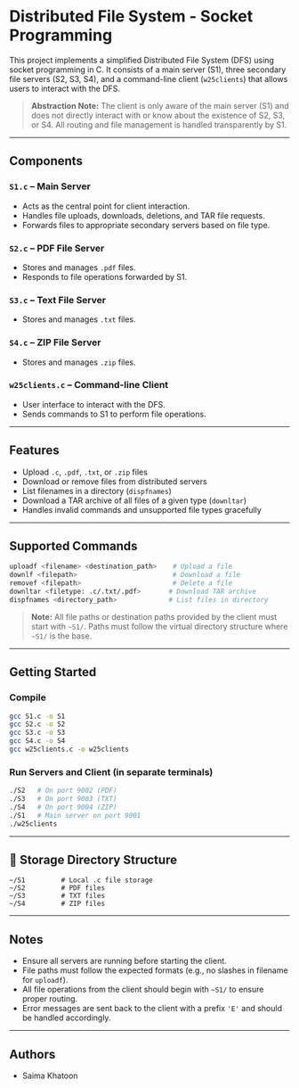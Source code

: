 # Distributed File System - Socket Programming

This project implements a simplified Distributed File System (DFS) using socket programming in C. It consists of a main server (S1), three secondary file servers (S2, S3, S4), and a command-line client (`w25clients`) that allows users to interact with the DFS.

> **Abstraction Note:** The client is only aware of the main server (S1) and does not directly interact with or know about the existence of S2, S3, or S4. All routing and file management is handled transparently by S1.
---

## Components

### `S1.c` – Main Server
- Acts as the central point for client interaction.
- Handles file uploads, downloads, deletions, and TAR file requests.
- Forwards files to appropriate secondary servers based on file type.

### `S2.c` – PDF File Server
- Stores and manages `.pdf` files.
- Responds to file operations forwarded by S1.

### `S3.c` – Text File Server
- Stores and manages `.txt` files.

### `S4.c` – ZIP File Server
- Stores and manages `.zip` files.

### `w25clients.c` – Command-line Client
- User interface to interact with the DFS.
- Sends commands to S1 to perform file operations.

---

## Features

- Upload `.c`, `.pdf`, `.txt`, or `.zip` files
- Download or remove files from distributed servers
- List filenames in a directory (`dispfnames`)
- Download a TAR archive of all files of a given type (`downltar`)
- Handles invalid commands and unsupported file types gracefully

---

## Supported Commands

```bash
uploadf <filename> <destination_path>    # Upload a file
downlf <filepath>                        # Download a file
removef <filepath>                       # Delete a file
downltar <filetype: .c/.txt/.pdf>       # Download TAR archive
dispfnames <directory_path>             # List files in directory
```

> **Note:** All file paths or destination paths provided by the client must start with `~S1/`. Paths must follow the virtual directory structure where `~S1/` is the base.

---

## Getting Started

### Compile
```bash
gcc S1.c -o S1
gcc S2.c -o S2
gcc S3.c -o S3
gcc S4.c -o S4
gcc w25clients.c -o w25clients
```

### Run Servers and Client (in separate terminals)
```bash
./S2   # On port 9002 (PDF)
./S3   # On port 9003 (TXT)
./S4   # On port 9004 (ZIP)
./S1   # Main server on port 9001
./w25clients
```

---

## 📁 Storage Directory Structure 

```text
~/S1         # Local .c file storage
~/S2         # PDF files
~/S3         # TXT files
~/S4         # ZIP files
```

---

##  Notes

- Ensure all servers are running before starting the client.
- File paths must follow the expected formats (e.g., no slashes in filename for `uploadf`).
- All file operations from the client should begin with `~S1/` to ensure proper routing.
- Error messages are sent back to the client with a prefix `'E'` and should be handled accordingly.

---

## Authors

- Saima Khatoon
